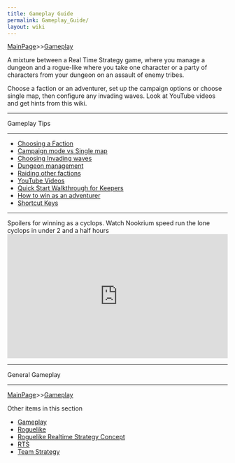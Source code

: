 ```yaml
---
title: Gameplay Guide
permalink: Gameplay_Guide/
layout: wiki
---
```


[MainPage](/keeperrl_wiki/ "wikilink")>>[Gameplay](/keeperrl_wiki/Gameplay "wikilink")

A mixture between a Real Time Strategy game, where you manage a dungeon and a rogue-like where you take one character or a party of characters from your dungeon on an assault of enemy tribes.

Choose a faction or an adventurer, set up the campaign options or choose single map, then configure any invading waves. Look at YouTube videos and get hints from this wiki.

<hr>
Gameplay Tips                                 
<hr>

-   [Choosing a Faction](/keeperrl_wiki/Alternative_Keeper_Characters "wikilink")
-   [Campaign mode vs Single map](/keeperrl_wiki/Campaign_Mode "wikilink")
-   [Choosing Invading waves](/keeperrl_wiki/Endless_Mode "wikilink") 
-   [Dungeon management](/keeperrl_wiki/RTS "wikilink")
-   [Raiding other factions](/keeperrl_wiki/Roguelike "wikilink")
-   [YouTube Videos](/keeperrl_wiki/YouTube_Videos "wikilink")
-   [Quick Start Walkthrough for Keepers](/keeperrl_wiki/Quick_Start_Walkthrough "wikilink")
-   [How to win as an adventurer](/keeperrl_wiki/How_To_Win_As_An_Adventurer "wikilink")
-   [Shortcut Keys](/keeperrl_wiki/Shortcut_Keys "wikilink")

<hr>
Spoilers for winning as a cyclops.
Watch Nookrium speed run the lone cyclops in under 2 and a half hours
<div style="max-width: 560px; margin: 0 auto;">
  <div style="position: relative; padding-bottom: 56.25%; height: 0; overflow: hidden;">
    <iframe 
      src="https://www.youtube.com/embed/uRJXQE9C93w" 
      title="YouTube video player" 
      frameborder="0" 
      allow="accelerometer; autoplay; clipboard-write; encrypted-media; gyroscope; picture-in-picture; web-share" 
      allowfullscreen
      style="position: absolute; top: 0; left: 0; width: 100%; height: 100%;">
    </iframe>
  </div>
</div>
<hr>
General Gameplay
<hr>

[MainPage](/keeperrl_wiki/ "wikilink")>>[Gameplay](/keeperrl_wiki/Gameplay "wikilink")

Other items in this section
-    [Gameplay](/keeperrl_wiki/Gameplay "wikilink")
-    [Roguelike](/keeperrl_wiki/Roguelike "wikilink")
-    [Roguelike Realtime Strategy Concept](/keeperrl_wiki/Roguelike_Realtime_Strategy_Concept "wikilink")
-    [RTS](/keeperrl_wiki/RTS "wikilink")
-    [Team Strategy](/keeperrl_wiki/Team_Strategy "wikilink")
